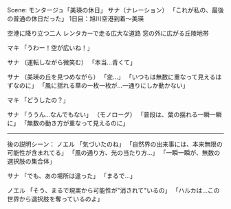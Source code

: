 Scene: モンタージュ「美瑛の休日」
サナ（ナレーション）
「これが私の、最後の普通の休日だった」
1日目：旭川空港到着〜美瑛

空港に降り立つ二人
レンタカーで走る広大な道路
窓の外に広がる丘陵地帯

マキ
「うわー！空が広いね！」

サナ
（運転しながら微笑む）
「本当...青くて」

サナ
（美瑛の丘を見つめながら）
「変...」
「いつもは無数に重なって見えるはずなのに」
「風に揺れる草の一枚一枚が...一通りにしか動かない」

マキ
「どうしたの？」

サナ
「ううん...なんでもない」
（モノローグ）
「普段は、葉の揺れる一瞬一瞬に」
「無数の動き方が重なって見えるのに」

---
後の説明シーン：
ノエル
「気づいたのね」
「自然界の出来事には、本来無限の可能性が含まれてる」
「風の通り方、光の当たり方...」
「一瞬一瞬が、無数の選択肢の集合体」

サナ
「でも、あの場所は違った」
「まるで...」

ノエル
「そう、まるで現実から可能性が"消されて"いるの」
「ハルカは...この世界から選択肢を奪っているのよ」